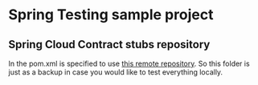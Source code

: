 # Spring Testing sample project
## Spring Cloud Contract stubs repository

In the pom.xml is specified to use [this remote repository][spring-testing-contracts-strubs].
So this folder is just as a backup in case you would like to test everything locally.


<!-- Referenced links -->
[spring-testing-contracts-strubs]: https://github.com/bygui86/spring-testing-contracts-stubs
